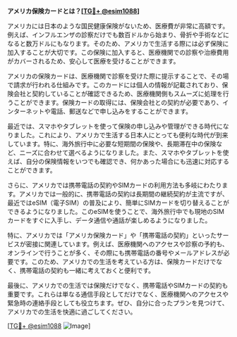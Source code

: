 **アメリカ保険カードとは？[[TG💪+ @esim1088](https://t.me/s/esim1088)]**

アメリカには日本のような国民健康保険がないため、医療費が非常に高額です。例えば、インフルエンザの診察だけでも数百ドルから始まり、骨折や手術などになると数万ドルにもなります。そのため、アメリカで生活する際には必ず保険に加入することが大切です。この保険に加入すると、医療機関での診察や治療費用がカバーされるため、安心して医療を受けることができます。

アメリカの保険カードは、医療機関で診察を受けた際に提示することで、その場で請求が行われる仕組みです。このカードには個人の情報が記載されており、保険会社と契約していることが確認できるため、医療機関側もスムーズに処理を行うことができます。保険カードの取得には、保険会社との契約が必要であり、インターネットや電話、郵送などで申し込みをすることができます。

最近では、スマホやタブレットを使って保険の申し込みや管理ができる時代になりました。これにより、アメリカで生活する日本人にとっても便利な時代が到来しています。特に、海外旅行中に必要な短期間の保険や、長期滞在中の保険など、ニーズに合わせて選べるようになりました。また、スマホやタブレットを使えば、自分の保険情報をいつでも確認でき、何かあった場合にも迅速に対応することができます。

さらに、アメリカでは携帯電話の契約やSIMカードの利用方法も多岐にわたります。アメリカでは一般的に、携帯電話の契約は長期間の継続契約が主流ですが、最近ではeSIM（電子SIM）の普及により、簡単にSIMカードを切り替えることができるようになりました。このeSIMを使うことで、海外旅行中でも現地のSIMカードをすぐに入手し、データ通信や通話が楽しめるようになりました。

特に、アメリカでは「アメリカ保険カード」や「携帯電話の契約」といったサービスが密接に関連しています。例えば、医療機関へのアクセスや診察の予約も、オンラインで行うことが多く、その際にも携帯電話の番号やメールアドレスが必要です。このため、アメリカでの生活を考えている方は、保険カードだけでなく、携帯電話の契約も一緒に考えておくと便利です。

最後に、アメリカでの生活では保険だけでなく、携帯電話やSIMカードの契約も重要です。これらは単なる通信手段としてだけでなく、医療機関へのアクセスや緊急時の連絡手段としても役立ちます。ぜひ、自分に合ったプランを見つけて、アメリカでの生活を快適に過ごしてください。

[[TG💪+ @esim1088](https://t.me/s/esim1088) ![Image](https://i.postimg.cc/Y0z9fWf4/image.png)]